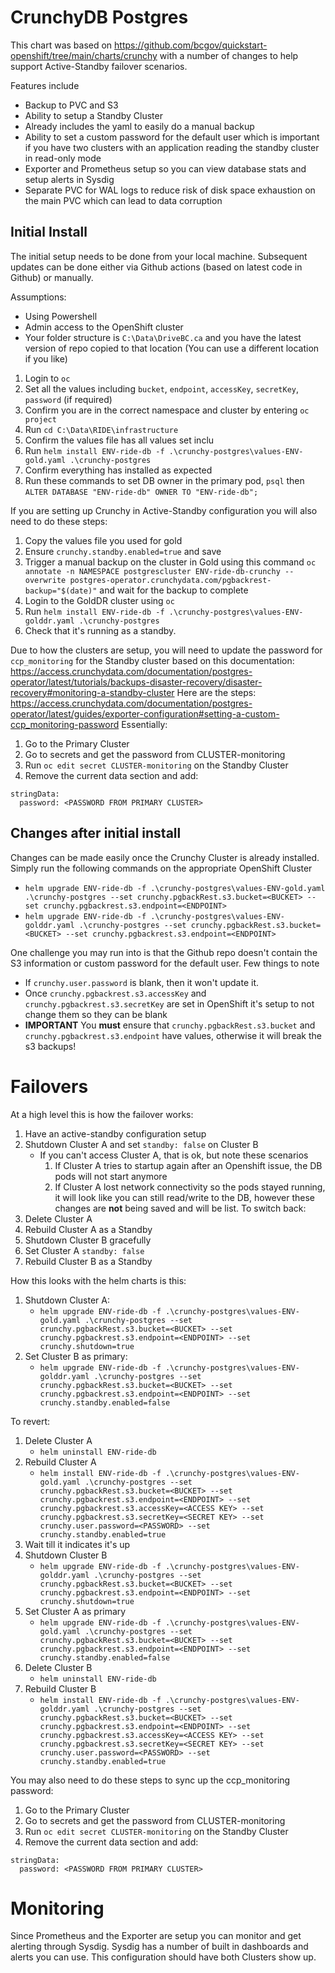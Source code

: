 # CrunchyDB Postgres

This chart was based on https://github.com/bcgov/quickstart-openshift/tree/main/charts/crunchy with a number of changes to help support Active-Standby failover scenarios.

Features include
- Backup to PVC and S3
- Ability to setup a Standby Cluster
- Already includes the yaml to easily do a manual backup
- Ability to set a custom password for the default user which is important if you have two clusters with an application reading the standby cluster in read-only mode
- Exporter and Prometheus setup so you can view database stats and setup alerts in Sysdig
- Separate PVC for WAL logs to reduce risk of disk space exhaustion on the main PVC which can lead to data corruption

## Initial Install
The initial setup needs to be done from your local machine. Subsequent updates can be done either via Github actions (based on latest code in Github) or manually.

Assumptions:
- Using Powershell
- Admin access to the OpenShift cluster
- Your folder structure is `C:\Data\DriveBC.ca` and you have the latest version of repo copied to that location (You can use a different location if you like)

1. Login to `oc` 
1. Set all the values including `bucket`, `endpoint`, `accessKey`, `secretKey`, `password` (if required)
1. Confirm you are in the correct namespace and cluster by entering `oc project`
1. Run `cd C:\Data\RIDE\infrastructure`
1. Confirm the values file has all values set inclu
1. Run `helm install ENV-ride-db -f .\crunchy-postgres\values-ENV-gold.yaml .\crunchy-postgres`
1. Confirm everything has installed as expected
1. Run these commands to set DB owner in the primary pod, `psql` then `ALTER DATABASE "ENV-ride-db" OWNER TO "ENV-ride-db";`

If you are setting up Crunchy in Active-Standby configuration you will also need to do these steps:
1. Copy the values file you used for gold
1. Ensure `crunchy.standby.enabled=true` and save
1. Trigger a manual backup on the cluster in Gold using this command `oc annotate -n NAMESPACE postgrescluster ENV-ride-db-crunchy --overwrite postgres-operator.crunchydata.com/pgbackrest-backup="$(date)"` and wait for the backup to complete
1. Login to the GoldDR cluster using `oc`
1. Run `helm install ENV-ride-db -f .\crunchy-postgres\values-ENV-golddr.yaml .\crunchy-postgres`
1. Check that it's running as a standby.

Due to how the clusters are setup, you will need to update the password for `ccp_monitoring` for the Standby cluster based on this documentation: https://access.crunchydata.com/documentation/postgres-operator/latest/tutorials/backups-disaster-recovery/disaster-recovery#monitoring-a-standby-cluster
Here are the steps: https://access.crunchydata.com/documentation/postgres-operator/latest/guides/exporter-configuration#setting-a-custom-ccp_monitoring-password
Essentially:
1. Go to the Primary Cluster
1. Go to secrets and get the password from CLUSTER-monitoring
1. Run `oc edit secret CLUSTER-monitoring` on the Standby Cluster
1. Remove the current data section and add:
```
stringData:
  password: <PASSWORD FROM PRIMARY CLUSTER>
```


## Changes after initial install
Changes can be made easily once the Crunchy Cluster is already installed. Simply run the following commands on the appropriate OpenShift Cluster
- `helm upgrade ENV-ride-db -f .\crunchy-postgres\values-ENV-gold.yaml .\crunchy-postgres --set crunchy.pgbackRest.s3.bucket=<BUCKET> --set crunchy.pgbackrest.s3.endpoint=<ENDPOINT>`
- `helm upgrade ENV-ride-db -f .\crunchy-postgres\values-ENV-golddr.yaml .\crunchy-postgres --set crunchy.pgbackRest.s3.bucket=<BUCKET> --set crunchy.pgbackrest.s3.endpoint=<ENDPOINT>`

One challenge you may run into is that the Github repo doesn't contain the S3 information or custom password for the default user. Few things to note
- If `crunchy.user.password` is blank, then it won't update it.
- Once `crunchy.pgbackrest.s3.accessKey` and `crunchy.pgbackrest.s3.secretKey` are set in OpenShift it's setup to not change them so they can be blank
- **IMPORTANT** You **must** ensure that `crunchy.pgbackRest.s3.bucket` and `crunchy.pgbackrest.s3.endpoint` have values, otherwise it will break the s3 backups!


# Failovers
At a high level this is how the failover works:
1. Have an active-standby configuration setup
1. Shutdown Cluster A and set `standby: false` on Cluster B
    - If you can't access Cluster A, that is ok, but note these scenarios
        1. If Cluster A tries to startup again after an Openshift issue, the DB pods will not start anymore
        1. If Cluster A lost network connectivity so the pods stayed running, it will look like you can still read/write to the DB, however these changes are **not** being saved and will be list.
To switch back:
1. Delete Cluster A
1. Rebuild Cluster A as a Standby
1. Shutdown Cluster B gracefully
1. Set Cluster A `standby: false`
1. Rebuild Cluster B as a Standby

How this looks with the helm charts is this:
1. Shutdown Cluster A:
    - `helm upgrade ENV-ride-db -f .\crunchy-postgres\values-ENV-gold.yaml .\crunchy-postgres --set crunchy.pgbackRest.s3.bucket=<BUCKET> --set crunchy.pgbackrest.s3.endpoint=<ENDPOINT> --set crunchy.shutdown=true`
1. Set Cluster B as primary:
    - `helm upgrade ENV-ride-db -f .\crunchy-postgres\values-ENV-golddr.yaml .\crunchy-postgres --set crunchy.pgbackRest.s3.bucket=<BUCKET> --set crunchy.pgbackrest.s3.endpoint=<ENDPOINT> --set crunchy.standby.enabled=false`

To revert:
1. Delete Cluster A
    - `helm uninstall ENV-ride-db`
1. Rebuild Cluster A
    - `helm install ENV-ride-db -f .\crunchy-postgres\values-ENV-gold.yaml .\crunchy-postgres --set crunchy.pgbackRest.s3.bucket=<BUCKET> --set crunchy.pgbackrest.s3.endpoint=<ENDPOINT> --set crunchy.pgbackrest.s3.accessKey=<ACCESS KEY> --set crunchy.pgbackrest.s3.secretKey=<SECRET KEY> --set crunchy.user.password=<PASSWORD> --set crunchy.standby.enabled=true`
1. Wait till it indicates it's up
1. Shutdown Cluster B
    - `helm upgrade ENV-ride-db -f .\crunchy-postgres\values-ENV-golddr.yaml .\crunchy-postgres --set crunchy.pgbackRest.s3.bucket=<BUCKET> --set crunchy.pgbackrest.s3.endpoint=<ENDPOINT> --set crunchy.shutdown=true`
1. Set Cluster A as primary
    - `helm upgrade ENV-ride-db -f .\crunchy-postgres\values-ENV-gold.yaml .\crunchy-postgres --set crunchy.pgbackRest.s3.bucket=<BUCKET> --set crunchy.pgbackrest.s3.endpoint=<ENDPOINT> --set crunchy.standby.enabled=false`
1. Delete Cluster B
    - `helm uninstall ENV-ride-db`
1. Rebuild Cluster B
    - `helm install ENV-ride-db -f .\crunchy-postgres\values-ENV-golddr.yaml .\crunchy-postgres --set crunchy.pgbackRest.s3.bucket=<BUCKET> --set crunchy.pgbackrest.s3.endpoint=<ENDPOINT> --set crunchy.pgbackrest.s3.accessKey=<ACCESS KEY> --set crunchy.pgbackrest.s3.secretKey=<SECRET KEY> --set crunchy.user.password=<PASSWORD> --set crunchy.standby.enabled=true`

You may also need to do these steps to sync up the ccp_monitoring password:
1. Go to the Primary Cluster
1. Go to secrets and get the password from CLUSTER-monitoring
1. Run `oc edit secret CLUSTER-monitoring` on the Standby Cluster
1. Remove the current data section and add:
```
stringData:
  password: <PASSWORD FROM PRIMARY CLUSTER>
```


# Monitoring
Since Prometheus and the Exporter are setup you can monitor and get alerting through Sysdig. Sysdig has a number of built in dashboards and alerts you can use.
This configuration should have both Clusters show up.

